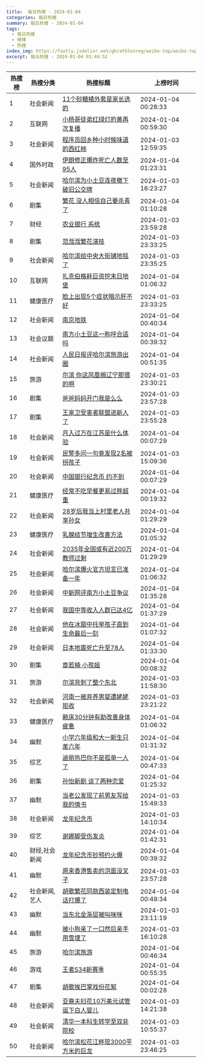 ```yaml
---
title:  每日热搜 - 2024-01-04
categories: 每日热搜
summary: 每日热搜 - 2024-01-04
tags:
  - 每日热搜
  - 微博
  - 热搜
index_img: https://fastly.jsdelivr.net/gh/athlonreg/weibo-top/weibo-top.jpeg
excerpt: 每日热搜 - 2024-01-04 01:44:52
---
```


| 热搜榜 | 热搜分类 | 热搜标题 | 上榜时间 |
| --- | --- | --- | --- |
| 1 | 社会新闻 | [11个砂糖橘外套是家长选的](https://s.weibo.com/weibo%3Fq%3D%252311%E4%B8%AA%E7%A0%82%E7%B3%96%E6%A9%98%E5%A4%96%E5%A5%97%E6%98%AF%E5%AE%B6%E9%95%BF%E9%80%89%E7%9A%84%2523) | 2024-01-04 00:28:33 | 
| 2 | 互联网 | [小杨哥徒弟红绿灯的黄再次复播](https://s.weibo.com/weibo%3Fq%3D%2523%E5%B0%8F%E6%9D%A8%E5%93%A5%E5%BE%92%E5%BC%9F%E7%BA%A2%E7%BB%BF%E7%81%AF%E7%9A%84%E9%BB%84%E5%86%8D%E6%AC%A1%E5%A4%8D%E6%92%AD%2523) | 2024-01-04 00:59:30 | 
| 3 | 社会新闻 | [程序员回乡种小时候味道的西红柿](https://s.weibo.com/weibo%3Fq%3D%2523%E7%A8%8B%E5%BA%8F%E5%91%98%E5%9B%9E%E4%B9%A1%E7%A7%8D%E5%B0%8F%E6%97%B6%E5%80%99%E5%91%B3%E9%81%93%E7%9A%84%E8%A5%BF%E7%BA%A2%E6%9F%BF%2523) | 2024-01-03 12:59:35 | 
| 4 | 国外时政 | [伊朗修正爆炸死亡人数至95人](https://s.weibo.com/weibo%3Fq%3D%2523%E4%BC%8A%E6%9C%97%E4%BF%AE%E6%AD%A3%E7%88%86%E7%82%B8%E6%AD%BB%E4%BA%A1%E4%BA%BA%E6%95%B0%E8%87%B395%E4%BA%BA%2523) | 2024-01-04 01:23:31 | 
| 5 | 社会新闻 | [哈尔滨为小土豆连夜撤下破旧公交牌](https://s.weibo.com/weibo%3Fq%3D%2523%E5%93%88%E5%B0%94%E6%BB%A8%E4%B8%BA%E5%B0%8F%E5%9C%9F%E8%B1%86%E8%BF%9E%E5%A4%9C%E6%92%A4%E4%B8%8B%E7%A0%B4%E6%97%A7%E5%85%AC%E4%BA%A4%E7%89%8C%2523) | 2024-01-03 16:23:27 | 
| 6 | 剧集 | [繁花 没人相信自己要杀青了](https://s.weibo.com/weibo%3Fq%3D%2523%E7%B9%81%E8%8A%B1%20%E6%B2%A1%E4%BA%BA%E7%9B%B8%E4%BF%A1%E8%87%AA%E5%B7%B1%E8%A6%81%E6%9D%80%E9%9D%92%E4%BA%86%2523) | 2024-01-04 01:10:28 | 
| 7 | 财经 | [农业银行 系统](https://s.weibo.com/weibo%3Fq%3D%2523%E5%86%9C%E4%B8%9A%E9%93%B6%E8%A1%8C%20%E7%B3%BB%E7%BB%9F%2523) | 2024-01-03 23:59:28 | 
| 8 | 剧集 | [范湉湉繁花演技](https://s.weibo.com/weibo%3Fq%3D%2523%E8%8C%83%E6%B9%89%E6%B9%89%E7%B9%81%E8%8A%B1%E6%BC%94%E6%8A%80%2523) | 2024-01-03 23:33:25 | 
| 9 | 社会新闻 | [哈尔滨给中央大街铺地毯了](https://s.weibo.com/weibo%3Fq%3D%2523%E5%93%88%E5%B0%94%E6%BB%A8%E7%BB%99%E4%B8%AD%E5%A4%AE%E5%A4%A7%E8%A1%97%E9%93%BA%E5%9C%B0%E6%AF%AF%E4%BA%86%2523) | 2024-01-03 23:35:25 | 
| 10 | 互联网 | [扎克伯格耗巨资挖末日地堡](https://s.weibo.com/weibo%3Fq%3D%2523%E6%89%8E%E5%85%8B%E4%BC%AF%E6%A0%BC%E8%80%97%E5%B7%A8%E8%B5%84%E6%8C%96%E6%9C%AB%E6%97%A5%E5%9C%B0%E5%A0%A1%2523) | 2024-01-04 01:06:32 | 
| 11 | 健康医疗 | [脸上出现5个症状暗示肝不好](https://s.weibo.com/weibo%3Fq%3D%2523%E8%84%B8%E4%B8%8A%E5%87%BA%E7%8E%B05%E4%B8%AA%E7%97%87%E7%8A%B6%E6%9A%97%E7%A4%BA%E8%82%9D%E4%B8%8D%E5%A5%BD%2523) | 2024-01-03 23:33:25 | 
| 12 | 社会新闻 | [南京地铁](https://s.weibo.com/weibo%3Fq%3D%2523%E5%8D%97%E4%BA%AC%E5%9C%B0%E9%93%81%2523) | 2024-01-04 00:40:34 | 
| 13 | 社会议题 | [南方小土豆这一称呼合适吗](https://s.weibo.com/weibo%3Fq%3D%2523%E5%8D%97%E6%96%B9%E5%B0%8F%E5%9C%9F%E8%B1%86%E8%BF%99%E4%B8%80%E7%A7%B0%E5%91%BC%E5%90%88%E9%80%82%E5%90%97%2523) | 2024-01-04 00:39:32 | 
| 14 | 社会新闻 | [人民日报评哈尔滨旅游出圈](https://s.weibo.com/weibo%3Fq%3D%2523%E4%BA%BA%E6%B0%91%E6%97%A5%E6%8A%A5%E8%AF%84%E5%93%88%E5%B0%94%E6%BB%A8%E6%97%85%E6%B8%B8%E5%87%BA%E5%9C%88%2523) | 2024-01-04 00:51:35 | 
| 15 | 旅游 | [尔滨 你这凤凰搁辽宁那借的啊](https://s.weibo.com/weibo%3Fq%3D%2523%E5%B0%94%E6%BB%A8%20%E4%BD%A0%E8%BF%99%E5%87%A4%E5%87%B0%E6%90%81%E8%BE%BD%E5%AE%81%E9%82%A3%E5%80%9F%E7%9A%84%E5%95%8A%2523) | 2024-01-03 23:30:21 | 
| 16 | 剧集 | [爸爸妈妈开门我是么么](https://s.weibo.com/weibo%3Fq%3D%2523%E7%88%B8%E7%88%B8%E5%A6%88%E5%A6%88%E5%BC%80%E9%97%A8%E6%88%91%E6%98%AF%E4%B9%88%E4%B9%88%2523) | 2024-01-03 23:57:28 | 
| 17 | 剧集 | [王家卫受害者联盟进新人了](https://s.weibo.com/weibo%3Fq%3D%2523%E7%8E%8B%E5%AE%B6%E5%8D%AB%E5%8F%97%E5%AE%B3%E8%80%85%E8%81%94%E7%9B%9F%E8%BF%9B%E6%96%B0%E4%BA%BA%E4%BA%86%2523) | 2024-01-03 23:55:28 | 
| 18 | 社会新闻 | [月入过万在江苏是什么体验](https://s.weibo.com/weibo%3Fq%3D%2523%E6%9C%88%E5%85%A5%E8%BF%87%E4%B8%87%E5%9C%A8%E6%B1%9F%E8%8B%8F%E6%98%AF%E4%BB%80%E4%B9%88%E4%BD%93%E9%AA%8C%2523) | 2024-01-04 00:07:29 | 
| 19 | 社会新闻 | [民警多问一句竟发现2名被拐孩子](https://s.weibo.com/weibo%3Fq%3D%2523%E6%B0%91%E8%AD%A6%E5%A4%9A%E9%97%AE%E4%B8%80%E5%8F%A5%E7%AB%9F%E5%8F%91%E7%8E%B02%E5%90%8D%E8%A2%AB%E6%8B%90%E5%AD%A9%E5%AD%90%2523) | 2024-01-03 15:09:36 | 
| 20 | 社会新闻 | [中国银行纪念币 约不到](https://s.weibo.com/weibo%3Fq%3D%2523%E4%B8%AD%E5%9B%BD%E9%93%B6%E8%A1%8C%E7%BA%AA%E5%BF%B5%E5%B8%81%20%E7%BA%A6%E4%B8%8D%E5%88%B0%2523) | 2024-01-04 00:07:29 | 
| 21 | 健康医疗 | [经常不吃早餐更易过胖超重](https://s.weibo.com/weibo%3Fq%3D%2523%E7%BB%8F%E5%B8%B8%E4%B8%8D%E5%90%83%E6%97%A9%E9%A4%90%E6%9B%B4%E6%98%93%E8%BF%87%E8%83%96%E8%B6%85%E9%87%8D%2523) | 2024-01-04 00:19:32 | 
| 22 | 社会新闻 | [28岁后我当上村里老人共享孙女](https://s.weibo.com/weibo%3Fq%3D%252328%E5%B2%81%E5%90%8E%E6%88%91%E5%BD%93%E4%B8%8A%E6%9D%91%E9%87%8C%E8%80%81%E4%BA%BA%E5%85%B1%E4%BA%AB%E5%AD%99%E5%A5%B3%2523) | 2024-01-04 01:29:29 | 
| 23 | 健康医疗 | [乳腺结节增生改善方法](https://s.weibo.com/weibo%3Fq%3D%2523%E4%B9%B3%E8%85%BA%E7%BB%93%E8%8A%82%E5%A2%9E%E7%94%9F%E6%94%B9%E5%96%84%E6%96%B9%E6%B3%95%2523) | 2024-01-04 01:05:32 | 
| 24 | 社会新闻 | [2035年全国或有近200万教师过剩](https://s.weibo.com/weibo%3Fq%3D%25232035%E5%B9%B4%E5%85%A8%E5%9B%BD%E6%88%96%E6%9C%89%E8%BF%91200%E4%B8%87%E6%95%99%E5%B8%88%E8%BF%87%E5%89%A9%2523) | 2024-01-04 01:29:29 | 
| 25 | 社会新闻 | [哈尔滨爆火官方坦言已准备一年](https://s.weibo.com/weibo%3Fq%3D%2523%E5%93%88%E5%B0%94%E6%BB%A8%E7%88%86%E7%81%AB%E5%AE%98%E6%96%B9%E5%9D%A6%E8%A8%80%E5%B7%B2%E5%87%86%E5%A4%87%E4%B8%80%E5%B9%B4%2523) | 2024-01-04 01:06:32 | 
| 26 | 社会新闻 | [中新网评南方小土豆争议](https://s.weibo.com/weibo%3Fq%3D%2523%E4%B8%AD%E6%96%B0%E7%BD%91%E8%AF%84%E5%8D%97%E6%96%B9%E5%B0%8F%E5%9C%9F%E8%B1%86%E4%BA%89%E8%AE%AE%2523) | 2024-01-04 01:35:28 | 
| 27 | 社会新闻 | [我国中等收入人群已达4亿](https://s.weibo.com/weibo%3Fq%3D%2523%E6%88%91%E5%9B%BD%E4%B8%AD%E7%AD%89%E6%94%B6%E5%85%A5%E4%BA%BA%E7%BE%A4%E5%B7%B2%E8%BE%BE4%E4%BA%BF%2523) | 2024-01-04 01:37:29 | 
| 28 | 社会新闻 | [他在冰窟中托举孩子直到生命最后一刻](https://s.weibo.com/weibo%3Fq%3D%2523%E4%BB%96%E5%9C%A8%E5%86%B0%E7%AA%9F%E4%B8%AD%E6%89%98%E4%B8%BE%E5%AD%A9%E5%AD%90%E7%9B%B4%E5%88%B0%E7%94%9F%E5%91%BD%E6%9C%80%E5%90%8E%E4%B8%80%E5%88%BB%2523) | 2024-01-04 01:07:32 | 
| 29 | 社会新闻 | [日本地震死亡升至78人](https://s.weibo.com/weibo%3Fq%3D%2523%E6%97%A5%E6%9C%AC%E5%9C%B0%E9%9C%87%E6%AD%BB%E4%BA%A1%E5%8D%87%E8%87%B378%E4%BA%BA%2523) | 2024-01-04 01:33:30 | 
| 30 | 剧集 | [章若楠 小孩姐](https://s.weibo.com/weibo%3Fq%3D%2523%E7%AB%A0%E8%8B%A5%E6%A5%A0%20%E5%B0%8F%E5%AD%A9%E5%A7%90%2523) | 2024-01-04 00:08:32 | 
| 31 | 旅游 | [尔滨背刺了整个东北](https://s.weibo.com/weibo%3Fq%3D%2523%E5%B0%94%E6%BB%A8%E8%83%8C%E5%88%BA%E4%BA%86%E6%95%B4%E4%B8%AA%E4%B8%9C%E5%8C%97%2523) | 2024-01-03 11:58:30 | 
| 32 | 社会新闻 | [河南一被弃养男婴遭姥姥拒收](https://s.weibo.com/weibo%3Fq%3D%2523%E6%B2%B3%E5%8D%97%E4%B8%80%E8%A2%AB%E5%BC%83%E5%85%BB%E7%94%B7%E5%A9%B4%E9%81%AD%E5%A7%A5%E5%A7%A5%E6%8B%92%E6%94%B6%2523) | 2024-01-03 23:21:22 | 
| 33 | 健康医疗 | [赖床30分钟有助改善身体疲惫](https://s.weibo.com/weibo%3Fq%3D%2523%E8%B5%96%E5%BA%8A30%E5%88%86%E9%92%9F%E6%9C%89%E5%8A%A9%E6%94%B9%E5%96%84%E8%BA%AB%E4%BD%93%E7%96%B2%E6%83%AB%2523) | 2024-01-04 01:06:32 | 
| 34 | 幽默 | [小学六年级和大一新生只差六年](https://s.weibo.com/weibo%3Fq%3D%2523%E5%B0%8F%E5%AD%A6%E5%85%AD%E5%B9%B4%E7%BA%A7%E5%92%8C%E5%A4%A7%E4%B8%80%E6%96%B0%E7%94%9F%E5%8F%AA%E5%B7%AE%E5%85%AD%E5%B9%B4%2523) | 2024-01-04 01:31:32 | 
| 35 | 综艺 | [迪丽热巴你不是孤单一人了](https://s.weibo.com/weibo%3Fq%3D%2523%E8%BF%AA%E4%B8%BD%E7%83%AD%E5%B7%B4%E4%BD%A0%E4%B8%8D%E6%98%AF%E5%AD%A4%E5%8D%95%E4%B8%80%E4%BA%BA%E4%BA%86%2523) | 2024-01-04 00:47:33 | 
| 36 | 剧集 | [孙怡新剧 谈了两种恋爱](https://s.weibo.com/weibo%3Fq%3D%2523%E5%AD%99%E6%80%A1%E6%96%B0%E5%89%A7%20%E8%B0%88%E4%BA%86%E4%B8%A4%E7%A7%8D%E6%81%8B%E7%88%B1%2523) | 2024-01-04 01:25:32 | 
| 37 | 幽默 | [当老公发现了前男友写给我的情书](https://s.weibo.com/weibo%3Fq%3D%2523%E5%BD%93%E8%80%81%E5%85%AC%E5%8F%91%E7%8E%B0%E4%BA%86%E5%89%8D%E7%94%B7%E5%8F%8B%E5%86%99%E7%BB%99%E6%88%91%E7%9A%84%E6%83%85%E4%B9%A6%2523) | 2024-01-03 15:49:33 | 
| 38 | 社会新闻 | [龙年纪念币](https://s.weibo.com/weibo%3Fq%3D%2523%E9%BE%99%E5%B9%B4%E7%BA%AA%E5%BF%B5%E5%B8%81%2523) | 2024-01-03 14:10:34 | 
| 39 | 综艺 | [谢娜脚受伤发炎](https://s.weibo.com/weibo%3Fq%3D%2523%E8%B0%A2%E5%A8%9C%E8%84%9A%E5%8F%97%E4%BC%A4%E5%8F%91%E7%82%8E%2523) | 2024-01-04 01:42:31 | 
| 40 | 财经,社会新闻 | [龙年纪念币钞预约火爆](https://s.weibo.com/weibo%3Fq%3D%2523%E9%BE%99%E5%B9%B4%E7%BA%AA%E5%BF%B5%E5%B8%81%E9%92%9E%E9%A2%84%E7%BA%A6%E7%81%AB%E7%88%86%2523) | 2024-01-04 00:39:32 | 
| 41 | 幽默 | [原来香港售卖的泡面没叉子](https://s.weibo.com/weibo%3Fq%3D%2523%E5%8E%9F%E6%9D%A5%E9%A6%99%E6%B8%AF%E5%94%AE%E5%8D%96%E7%9A%84%E6%B3%A1%E9%9D%A2%E6%B2%A1%E5%8F%89%E5%AD%90%2523) | 2024-01-03 23:57:28 | 
| 42 | 社会新闻,艺人 | [胡歌繁花同款西装定制电话打爆了](https://s.weibo.com/weibo%3Fq%3D%2523%E8%83%A1%E6%AD%8C%E7%B9%81%E8%8A%B1%E5%90%8C%E6%AC%BE%E8%A5%BF%E8%A3%85%E5%AE%9A%E5%88%B6%E7%94%B5%E8%AF%9D%E6%89%93%E7%88%86%E4%BA%86%2523) | 2024-01-04 00:49:34 | 
| 43 | 幽默 | [当东北金渐层被叫咪咪](https://s.weibo.com/weibo%3Fq%3D%2523%E5%BD%93%E4%B8%9C%E5%8C%97%E9%87%91%E6%B8%90%E5%B1%82%E8%A2%AB%E5%8F%AB%E5%92%AA%E5%92%AA%2523) | 2024-01-03 23:11:19 | 
| 44 | 幽默 | [被小狗亲了一口然后亲手用雪埋了](https://s.weibo.com/weibo%3Fq%3D%2523%E8%A2%AB%E5%B0%8F%E7%8B%97%E4%BA%B2%E4%BA%86%E4%B8%80%E5%8F%A3%E7%84%B6%E5%90%8E%E4%BA%B2%E6%89%8B%E7%94%A8%E9%9B%AA%E5%9F%8B%E4%BA%86%2523) | 2024-01-03 16:10:28 | 
| 45 | 旅游 | [哈尔滨旅游](https://s.weibo.com/weibo%3Fq%3D%2523%E5%93%88%E5%B0%94%E6%BB%A8%E6%97%85%E6%B8%B8%2523) | 2024-01-04 00:46:34 | 
| 46 | 游戏 | [王者S34新赛季](https://s.weibo.com/weibo%3Fq%3D%2523%E7%8E%8B%E8%80%85S34%E6%96%B0%E8%B5%9B%E5%AD%A3%2523) | 2024-01-04 00:55:35 | 
| 47 | 剧集 | [胡歌挨巴掌戏份花絮](https://s.weibo.com/weibo%3Fq%3D%2523%E8%83%A1%E6%AD%8C%E6%8C%A8%E5%B7%B4%E6%8E%8C%E6%88%8F%E4%BB%BD%E8%8A%B1%E7%B5%AE%2523) | 2024-01-04 00:02:28 | 
| 48 | 社会新闻 | [亚裔夫妇花10万美元试管诞下白人婴儿](https://s.weibo.com/weibo%3Fq%3D%2523%E4%BA%9A%E8%A3%94%E5%A4%AB%E5%A6%87%E8%8A%B110%E4%B8%87%E7%BE%8E%E5%85%83%E8%AF%95%E7%AE%A1%E8%AF%9E%E4%B8%8B%E7%99%BD%E4%BA%BA%E5%A9%B4%E5%84%BF%2523) | 2024-01-03 14:21:38 | 
| 49 | 社会新闻 | [清华一本科生转学至双非院校](https://s.weibo.com/weibo%3Fq%3D%2523%E6%B8%85%E5%8D%8E%E4%B8%80%E6%9C%AC%E7%A7%91%E7%94%9F%E8%BD%AC%E5%AD%A6%E8%87%B3%E5%8F%8C%E9%9D%9E%E9%99%A2%E6%A0%A1%2523) | 2024-01-03 10:55:37 | 
| 50 | 社会新闻 | [哈尔滨松花江畔现3000平方米的巨龙](https://s.weibo.com/weibo%3Fq%3D%2523%E5%93%88%E5%B0%94%E6%BB%A8%E6%9D%BE%E8%8A%B1%E6%B1%9F%E7%95%94%E7%8E%B03000%E5%B9%B3%E6%96%B9%E7%B1%B3%E7%9A%84%E5%B7%A8%E9%BE%99%2523) | 2024-01-03 23:46:25 | 
